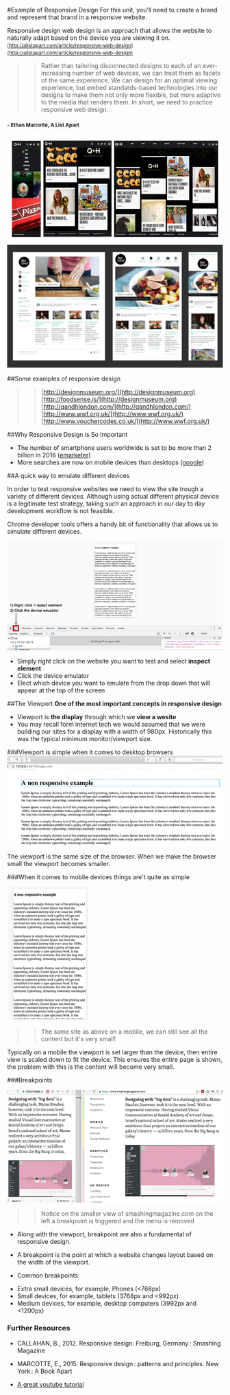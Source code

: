 #Example of Responsive Design
For this unit, you'll need to create a brand and represent that brand in a responsive website. 


 Responsive design web design is an approach that allows the 
 website to naturally adapt based on the device you are viewing it on.  <small>[http://alistapart.com/article/responsive-web-design](http://alistapart.com/article/responsive-web-design)</small>
 
 >> Rather than tailoring disconnected designs to each of an ever-increasing number of web devices, we can treat them as facets of the same experience. We can design for an optimal viewing experience, but embed standards-based technologies into our designs to make them not only more flexible, but more adaptive to the media that renders them. In short, we need to practice responsive web design.   
 
 <sub>**- Ethan Marcotte, A List Apart** </sub>
 
 
![](assets/adaptive_site_2.png)
![](assets/adaptive_site.png)

##Some examples of responsive design 

>> [http://designmuseum.org/](http://designmuseum.org)  
>> [http://foodsense.is/](http://designmuseum.org) 
>> [http://qandhlondon.com/](http://qandhlondon.com/)  
>> [http://www.wwf.org.uk/](http://www.wwf.org.uk/)  
>> [http://www.vouchercodes.co.uk/](http://www.wwf.org.uk/) 


##Why Responsive Design is So Important 

- The number of smartphone users worldwide is set to be more than 2 billion in 2016 ([emarketer](http://www.emarketer.com/Article/2-Billion-Consumers-Worldwide-Smartphones-by-2016/1011694))
- More searches are now on mobile devices than desktops ([google](https://adwords.googleblog.com/2015/05/building-for-next-moment.html))

##A quick way to emulate different devices 

In order to test responsive websites we need to view the site trough a variety of different devices. Although using actual different physical device is a legitimate test strategy, taking  such an approach in our day to day development workflow is not feasible. 

Chrome developer tools offers a handy bit of functionality that allows us to simulate different devices. 


![device_emulation_tools_up.png](assets/device_emulation_tools_up.png)

- Simply right click on the website you want to test and select **inspect element**	
- Click the device emulator
- Elect which device you want to emulate from the drop down that will appear at the top of the screen



##The Viewport
**One of the most important concepts in responsive design**

- Viewport is **the display** through which we **view a wesite**
- You may recall form internet tech we would assumed that we were building our sites for a display with a width of 980px. Historically this was the typical minimum monitor/viewport size. 



###Viewport is simple when it comes to desktop browsers
![](assets/device_on_a_browser.png)

The viewport is the same size of the browser. When we make the browser small the viewport becomes smaller. 





###When it comes to mobile devices things are't quite as simple

![](assets/small_device.png)
>> The same site as above on a mobile, we can still see all the content but it's very small!


Typically on a mobile the viewport is set larger than the device, then entire view is scaled down to fit the device. This ensures the entire page is shown, the problem with this is the content will become very small.

###Breakpoints 

![](assets/responsive_layout.png)
>> Notice on the smaller view of smashingmagazine.com on the left a breakpoint is triggered and the menu is removed

* Along with the viewport, breakpoint are also a fundamental of responsive design. 

* A breakpoint is the point at which a website changes layout based on the width of the viewport. 

* Common breakpoints:
 - Extra small devices, for example, Phones (<768px)
 - Small devices, for example, tablets (3768px and <992px)
 -  Medium devices, for example, desktop computers (3992px and <1200px)



### Further Resources


- CALLAHAN, B., 2012. Responsive design. Freiburg, Germany : Smashing Magazine	

- MARCOTTE, E., 2015. Responsive design : patterns and principles. New York : A Book Apart

- [A great youtube tutorial](https://www.youtube.com/watch?v=BIz02qY5BRA)





